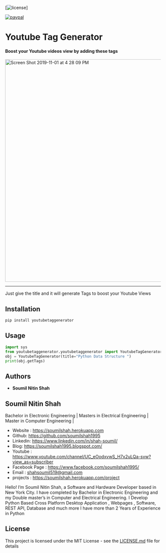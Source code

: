 
[![license](https://img.shields.io/github/license/mashape/apistatus.svg?maxAge=2592000)]

[![paypal](https://www.paypalobjects.com/en_US/i/btn/btn_donateCC_LG.gif)](https://www.paypal.me/soumilshah1995)


# Youtube Tag Generator 
#### Boost your Youtube videos view by adding these tags 


<img width="721" alt="Screen Shot 2019-11-01 at 4 28 09 PM" src="https://user-images.githubusercontent.com/39345855/68055191-74835900-fcc6-11e9-9d91-024f61b88330.png">

---------
Just give the title and it will generate Tags to boost your Youtube Views


## Installation

```bash
pip install youtubetaggenerator
```
## Usage

```python
import sys
from youtubetaggenerator.youtubetaggenerator import YoutubeTagGenerator
obj = YoutubeTagGenerator(title="Python Data Structure ")
print(obj.getTags)


```


## Authors

* **Soumil Nitin Shah** 


## Soumil Nitin Shah 
Bachelor in Electronic Engineering |
Masters in Electrical Engineering | 
Master in Computer Engineering |

* Website : https://soumilshah.herokuapp.com
* Github: https://github.com/soumilshah1995
* Linkedin: https://www.linkedin.com/in/shah-soumil/
* Blog: https://soumilshah1995.blogspot.com/
* Youtube : https://www.youtube.com/channel/UC_eOodxvwS_H7x2uLQa-svw?view_as=subscriber
* Facebook Page : https://www.facebook.com/soumilshah1995/
* Email : shahsoumil519@gmail.com
* projects : https://soumilshah.herokuapp.com/project


Hello! I’m Soumil Nitin Shah, a Software and Hardware Developer based in New York City. I have completed by Bachelor in Electronic Engineering and my Double master’s in Computer and Electrical Engineering. I Develop Python Based Cross Platform Desktop Application , Webpages , Software, REST API, Database and much more I have more than 2 Years of Experience in Python


## License

This project is licensed under the MIT License - see the [LICENSE.md](LICENSE.md) file for details

